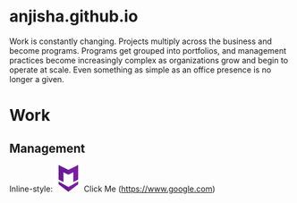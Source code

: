 # anjisha.github.io
Work is constantly changing. Projects multiply across the business and become programs. Programs get grouped into portfolios, and management practices become increasingly complex as organizations grow and begin to operate at scale. Even something as simple as an office presence is no longer a given.
# Work
## Management
Inline-style: 
![alt text](https://github.com/adam-p/markdown-here/raw/master/src/common/images/icon48.png "Logo Title Text 1")
Click Me (https://www.google.com)


